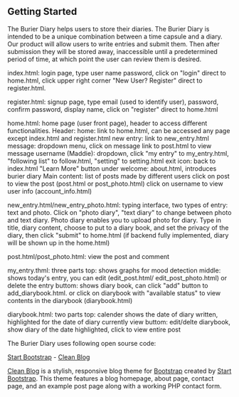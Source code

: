 

## Getting Started

The Burier Diary helps users to store their diaries. The Burier Diary is intended to be a unique combination between a time capsule and a diary. Our product will allow users to write entries and submit them. Then after submission they will be stored away, inaccessible until a predetermined period of time, at which point the user can review them is desired. 

index.html: login page, type user name password, click on "login" direct to home.html, click upper right corner "New User? Register" direct to register.html.

register.html: signup page, type email (used to identify user), password, confirm password, display name, click on "register" direct to home.html

home.html: home page (user front page), header to access different functionalities. 
	Header: 
		home: link to home.html, can be accessed any page except index.html and register.html
		new entry: link to new_entry.html
		message: dropdown menu, click on message link to post.html to view message
		username (Maddie): dropdown, click "my entry" to my_entry.html, "following list" to follow.html, "setting" to setting.html
		exit icon: back to index.html
	"Learn More" button under welcome: about.html, introduces burier diary
	Main content:
		list of posts made by different users
		click on post to view the post (post.html or post_photo.html)
		click on username to view user info (account_info.html)

new_entry.html/new_entry_photo.html: typing interface, two types of entry: text and photo. Click on "photo diary", "text diary" to change between photo and text diary. Photo diary enables you to upload photo for diary. Type in title, diary content, choose to put to a diary book, and set the privacy of the diary, then click "submit" to home.html (if backend fully implemented, diary will be shown up in the home.html)

post.html/post_photo.html: view the post and comment

my_entry.thml: three parts
	top: shows graphs for mood detection
	middle: shows today's entry, you can edit (edit_post.html/ edit_post_photo.html) or delete the entry
	buttom: shows diary book, can click "add" button to add_diarybook.html. or click on diarybook with "available status" to view contents in the diarybook (diarybook.html)

diarybook.html: two parts
	top: calender shows the date of diary written, highlighted for the date of diary currently view
	buttom: edit/delte diarybook, show diary of the date highlighted, click to view entire post

The Burier Diary uses following open sourse code:

[Start Bootstrap](http://startbootstrap.com/) - [Clean Blog](http://startbootstrap.com/template-overviews/clean-blog/)

[Clean Blog](http://startbootstrap.com/template-overviews/clean-blog/) is a stylish, responsive blog theme for [Bootstrap](http://getbootstrap.com/) created by [Start Bootstrap](http://startbootstrap.com/). This theme features a blog homepage, about page, contact page, and an example post page along with a working PHP contact form.	






